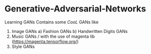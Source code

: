 # Generative-Adversarial-Networks
Learning GANs
Contains some *CooL* GANs like
1) Image GANs
  a) Fashion GANs
  b) Handwritten Digits GANs
2) Music GANs / with the use of magenta lib (https://magenta.tensorflow.org/)
3) Style GANs
